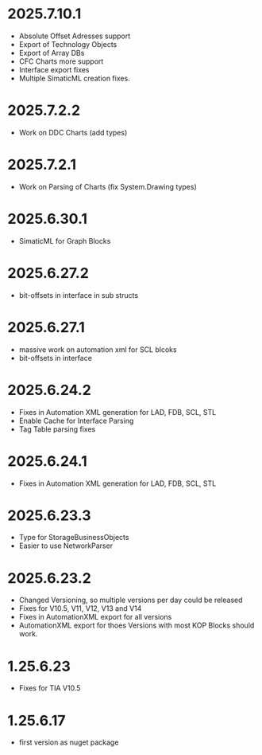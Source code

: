 # 2025.7.10.1
- Absolute Offset Adresses support
- Export of Technology Objects
- Export of Array DBs
- CFC Charts more support
- Interface export fixes
- Multiple SimaticML creation fixes.
  
# 2025.7.2.2
- Work on DDC Charts (add types)

# 2025.7.2.1
- Work on Parsing of Charts (fix System.Drawing types)

# 2025.6.30.1
- SimaticML for Graph Blocks

# 2025.6.27.2
- bit-offsets in interface in sub structs
 
# 2025.6.27.1
- massive work on automation xml for SCL blcoks
- bit-offsets in interface

# 2025.6.24.2
- Fixes in Automation XML generation for LAD, FDB, SCL, STL
- Enable Cache for Interface Parsing
- Tag Table parsing fixes

# 2025.6.24.1
- Fixes in Automation XML generation for LAD, FDB, SCL, STL

# 2025.6.23.3
- Type for StorageBusinessObjects
- Easier to use NetworkParser

# 2025.6.23.2
- Changed Versioning, so multiple versions per day could be released
- Fixes for V10.5, V11, V12, V13 and V14
- Fixes in AutomationXML export for all versions
- AutomationXML export for thoes Versions with most KOP Blocks should work.

# 1.25.6.23
- Fixes for TIA V10.5

# 1.25.6.17
- first version as nuget package
